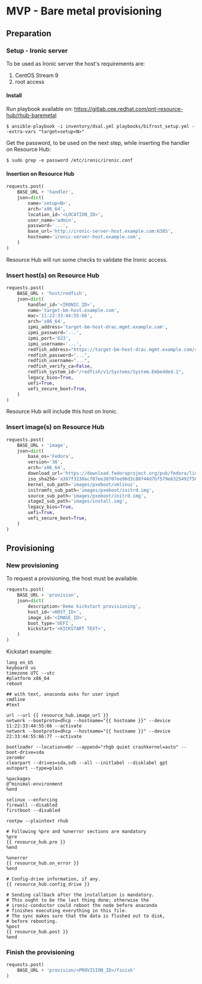 # MVP - Bare metal provisioning

## Preparation

### Setup - Ironic server

To be used as Ironic server the host's requirements are:

1. CentOS Stream 9
2. root access

#### Install

<!-- TODO: update after https://gitlab.cee.redhat.com/pnt-resource-hub/rhub-baremetal/-/merge_requests/11 -->

Run playbook available on: https://gitlab.cee.redhat.com/pnt-resource-hub/rhub-baremetal

```shell
$ ansible-playbook -i inventory/dsal.yml playbooks/bifrost_setup.yml --extra-vars "target=setup<N>"
```

Get the password, to be used on the next step, while inserting the handler on Resource Hub:

```shell
$ sudo grep -e password /etc/ironic/ironic.conf
```

#### Insertion on Resource Hub

```python
requests.post(
    BASE_URL + 'handler',
    json=dict(
        name='setup<N>',
        arch='x86_64',
        location_id='<LOCATION_ID>',
        user_name='admin',
        password='...',
        base_url='http://ironic-server-host.example.com:6385',
        hostname='ironic-server-host.example.com',
    )
)
```

Resource Hub will run some checks to validate the Ironic access.

### Insert host(s) on Resource Hub

```python
requests.post(
    BASE_URL + 'host/redfish',
    json=dict(
        handler_id='<IRONIC_ID>',
        name='target-bm-host.example.com',
        mac='11:22:33:44:55:66',
        arch='x86_64',
        ipmi_address='target-bm-host-drac.mgmt.example.com',
        ipmi_password='...',
        ipmi_port='623',
        ipmi_username='...',
        redfish_address="https://target-bm-host-drac.mgmt.example.com/redfish/v1",
        redfish_password="...",
        redfish_username="...",
        redfish_verify_ca=False,
        redfish_system_id="/redfish/v1/Systems/System.Embedded.1",
        legacy_bios=True,
        uefi=True,
        uefi_secure_boot=True,
    )
)
```

Resource Hub will include this host on Ironic.

### Insert image(s) on Resource Hub

```python
requests.post(
    BASE_URL + 'image',
    json=dict(
        base_os='Fedora',
        version='36',
        arch='x86_64',
        download_url='https://download.fedoraproject.org/pub/fedora/linux/releases/36/Server/x86_64/iso/Fedora-Server-dvd-x86_64-36-1.5.iso',
        iso_sha256='a387f3230acf87ee38707ee90d3c88f44d7bf579e6325492f562f0f1f9449e89',
        kernel_sub_path='images/pxeboot/vmlinuz',
        initramfs_sub_path='images/pxeboot/initrd.img',
        source_sub_path='images/pxeboot/initrd.img',
        stage2_sub_path='images/install.img',
        legacy_bios=True,
        uefi=True,
        uefi_secure_boot=True,
    )
)
```

## Provisioning

### New provisioning
To request a provisioning, the host must be available.

```python
requests.post(
    BASE_URL + 'provision',
    json=dict(
        description='Demo kickstart provisioning',
        host_id='<HOST_ID>',
        image_id='<IMAGE_ID>',
        boot_type='UEFI',
        kickstart='<KICKSTART TEXT>',
    )
)
```

Kickstart example:
```
lang en_US
keyboard us
timezone UTC --utc
#platform x86_64
reboot

## with text, anaconda asks for user input
cmdline
#text

url --url {{ resource_hub.image_url }}
network --bootproto=dhcp --hostname="{{ hostname }}" --device 11:22:33:44:55:66 --activate
network --bootproto=dhcp --hostname="{{ hostname }}" --device 22:33:44:55:66:77 --activate

bootloader --location=mbr --append="rhgb quiet crashkernel=auto" --boot-drive=sda
zerombr
clearpart --drives=sda,sdb --all --initlabel --disklabel gpt
autopart --type=plain

%packages
@^minimal-environment
%end

selinux --enforcing
firewall --disabled
firstboot --disabled

rootpw --plaintext rhub

# Following %pre and %onerror sections are mandatory
%pre
{{ resource_hub.pre }}
%end

%onerror
{{ resource_hub.on_error }}
%end

# Config-drive information, if any.
{{ resource_hub.config_drive }}

# Sending callback after the installation is mandatory.
# This ought to be the last thing done; otherwise the
# ironic-conductor could reboot the node before anaconda
# finishes executing everything in this file.
# The sync makes sure that the data is flushed out to disk,
# before rebooting.
%post
{{ resource_hub.post }}
%end

```

### Finish the provisioning

```python
requests.post(
    BASE_URL + 'provision/<PROVISION_ID>/finish'
)
```